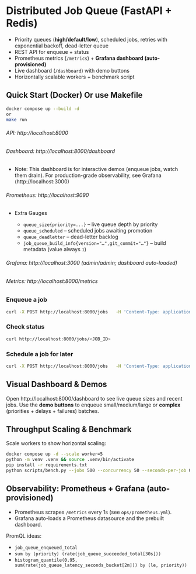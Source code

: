 # Distributed Job Queue (FastAPI + Redis)

- Priority queues (**high/default/low**), scheduled jobs, retries with
  exponential backoff, dead-letter queue
- REST API for enqueue + status
- Prometheus metrics (`/metrics`) + **Grafana dashboard (auto-provisioned)**
- Live dashboard (`/dashboard`) with demo buttons
- Horizontally scalable workers + benchmark script

## Quick Start (Docker) Or use Makefile

```bash
docker compose up --build -d
or
make run
```

###### API: http://localhost:8000

###### Dashboard: http://localhost:8000/dashboard

- Note: This dashboard is for interactive demos (enqueue jobs, watch them
  drain). For production-grade observability, see Grafana
  (http://localhost:3000)

###### Prometheus: http://localhost:9090

- Extra Gauges

  - `queue_size{priority=...}` – live queue depth by priority
  - `queue_scheduled` – scheduled jobs awaiting promotion
  - `queue_deadletter` – dead-letter backlog
  - `job_queue_build_info{version="…",git_commit="…"}` – build metadata (value
    always `1`)

###### Grafana: http://localhost:3000 (admin/admin; dashboard auto-loaded)

###### Metrics: http://localhost:8000/metrics

### Enqueue a job

```bash
curl -X POST http://localhost:8000/jobs   -H 'Content-Type: application/json'   -d '{"type":"echo","payload":{"msg":"hello"}, "priority":"high"}'
```

### Check status

```bash
curl http://localhost:8000/jobs/<JOB_ID>
```

### Schedule a job for later

```bash
curl -X POST http://localhost:8000/jobs   -H 'Content-Type: application/json'   -d '{"type":"sleep","payload":{"seconds":2},"delay_sec":5}'
```

## Visual Dashboard & Demos

Open http://localhost:8000/dashboard to see live queue sizes and recent jobs.
Use the **demo buttons** to enqueue small/medium/large or **complex**
(priorities + delays + failures) batches.

## Throughput Scaling & Benchmark

Scale workers to show horizontal scaling:

```bash
docker compose up -d --scale worker=5
python -m venv .venv && source .venv/bin/activate
pip install -r requirements.txt
python scripts/bench.py --jobs 500 --concurrency 50 --seconds-per-job 0.05 --priority high
```

## Observability: Prometheus + Grafana (auto-provisioned)

- Prometheus scrapes `/metrics` every 1s (see `ops/prometheus.yml`).
- Grafana auto-loads a Prometheus datasource and the prebuilt dashboard.

PromQL ideas:

- `job_queue_enqueued_total`
- `sum by (priority) (rate(job_queue_succeeded_total[30s]))`
- `histogram_quantile(0.95, sum(rate(job_queue_latency_seconds_bucket[2m])) by (le, priority))`
